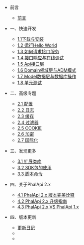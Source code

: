 - 前言
  - [前言](v2.0/tutorial.md)

- 一、快速开发
  - [1.1下载与安装](v2.0/download-and-setup.md)
  - [1.2 运行Hello World](v2.0/hello-world.md)
  - [1.3 如何请求接口服务](v2.0/how-to-request.md)
  - [1.4 接口响应与在线调试](v2.0/response-and-debug.md)
  - [1.5 Api接口层](v2.0/api.md)
  - [1.6 Domain领域层与ADM模式](v2.0/domain.md)
  - [1.7 Model数据层与数据库操作](v2.0/model.md)
  - [1.8 单元测试](v2.0/unit-test.md)

- 二、高级专题
  - [2.1 配置](v2.0/config.md)
  - [2.2 日志](v2.0/logger.md)
  - [2.3 缓存](v2.0/cache.md)
  - [2.4 过滤器](v2.0/filter.md)
  - [2.5 COOKIE](v2.0/cookie.md)
  - [2.6 加密](v2.0/crypt.md)
  - [2.7 国际化](v2.0/i18n.md)

- 三、发现更多
  - [3.1 扩展类库](v2.0/library.md)
  - [3.2 SDK包的使用](v2.0/sdk.md)
  - [3.3 脚本命令](v2.0/shell.md)

- 四、关于PhalApi 2.x
  - [4.1 PhalApi 2.x 版本完美诠释](v2.0/what-about-2x.md)
  - [4.2 PhalApi 2.x 升级指南](v2.0/how-to-upgrade-2x.md)
  - [4.3 PhalApi 2.x VS PhalApi 1.x](v2.0/compare-2x-with-1x.md)

- 四、版本更新 
  - [更新日记](v2.0/changelog.md)
  - [](.md)
  - [](.md)

